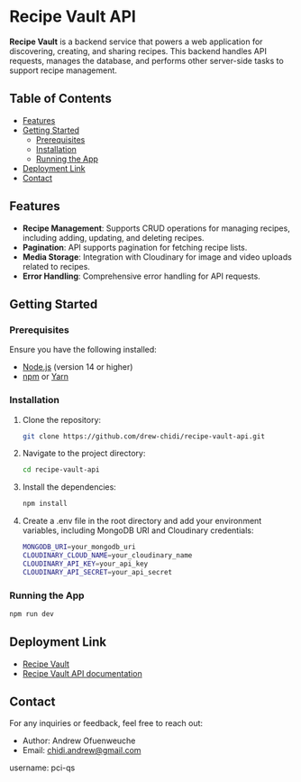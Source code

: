 # Recipe Vault API

**Recipe Vault** is a backend service that powers a web application for discovering, creating, and sharing recipes. This backend handles API requests, manages the database, and performs other server-side tasks to support recipe management.

## Table of Contents

- [Features](#features)
- [Getting Started](#getting-started)
  - [Prerequisites](#prerequisites)
  - [Installation](#installation)
  - [Running the App](#running-the-app)
- [Deployment Link](#deployment)
- [Contact](#contact)

## Features

- **Recipe Management**: Supports CRUD operations for managing recipes, including adding, updating, and deleting recipes.
- **Pagination**: API supports pagination for fetching recipe lists.
- **Media Storage**: Integration with Cloudinary for image and video uploads related to recipes.
- **Error Handling**: Comprehensive error handling for API requests.

## Getting Started

### Prerequisites

Ensure you have the following installed:

- [Node.js](https://nodejs.org/en/) (version 14 or higher)
- [npm](https://www.npmjs.com/get-npm) or [Yarn](https://yarnpkg.com/)

### Installation

1. Clone the repository:

   ```bash
   git clone https://github.com/drew-chidi/recipe-vault-api.git

   ```

2. Navigate to the project directory:

   ```bash
   cd recipe-vault-api

   ```

3. Install the dependencies:

   ```bash
   npm install

   ```

4. Create a .env file in the root directory and add your environment variables, including MongoDB URI and Cloudinary credentials:

   ```bash
   MONGODB_URI=your_mongodb_uri
   CLOUDINARY_CLOUD_NAME=your_cloudinary_name
   CLOUDINARY_API_KEY=your_api_key
   CLOUDINARY_API_SECRET=your_api_secret
   ```

### Running the App

```bash
npm run dev
```

## Deployment Link

- [Recipe Vault](https://recipe-vault-web.vercel.app/)
- [Recipe Vault API documentation](https://documenter.getpostman.com/view/19302224/2sAXjRWVP5)

## Contact

For any inquiries or feedback, feel free to reach out:

- Author: Andrew Ofuenweuche
- Email: chidi.andrew@gmail.com

username: pci-qs
